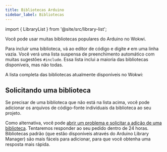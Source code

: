 ```yaml
---
title: Bibliotecas Arduino
sidebar_label: Bibliotecas
---
```


import { LibraryList } from '@site/src/library-list';

Você pode usar muitas bibliotecas populares do Arduino no Wokwi.

Para incluir uma biblioteca, vá ao editor de código e digite `#` em uma linha vazia. Você verá uma lista suspensa de preenchimento automático com muitas sugestões `#include`.
Essa lista inclui a maioria das bibliotecas disponíveis, mas não todas.

A lista completa das bibliotecas atualmente disponíveis no Wokwi:

<LibraryList />

## Solicitando uma biblioteca

Se precisar de uma biblioteca que não está na lista acima, você pode adicionar os arquivos de código-fonte individuais da biblioteca ao seu projeto.

Como alternativa, você pode [abrir um problema e solicitar a adição de uma biblioteca](https://github.com/wokwi/wokwi-features/issues/new). Tentaremos
responder ao seu pedido dentro de 24 horas. Bibliotecas padrão (que estão disponíveis através do Arduino Library Manager) são mais fáceis para
adicionar, para que você obtenha uma resposta mais rápida.
